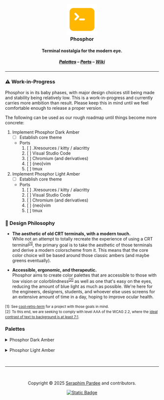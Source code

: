 <h3 align="center">
    <img src="https://raw.githubusercontent.com/phosphortheme/assets/refs/heads/main/icons/icon-bright.svg" width="100" alt="icon"/>
    <br>
    Phosphor
</h3>

<h4 align="center">
    Terminal nostalgia for the modern eye.
</h4>

<h5 align="center">
    <s><a href="https://phosphor.srp.life/palettes">Palettes</a></s>
    &ndash;
    <s><a href="https://phosphor.srp.life/ports">Ports</a></s>
    &ndash;
    <a href="https://github.com/phosphortheme/phosphor/wiki">Wiki</a>
</h5>

<hr>

### ⚠️ Work-in-Progress

Phosphor is in its baby phases, with major design choices still being made and stability being relatively low. This is a work-in-progress and currently carries more ambition than result. Please keep this in mind until we feel comfortable enough to release a proper version.

The following can be used as our rough roadmap until things become more concrete:

1. Implement Phosphor Dark Amber
    - [ ] Establish core theme
    - Ports
        1. [ ] .Xresources / kitty / alacritty
        2. [ ] Visual Studio Code
        3. [ ] Chromium (and derivatives)
        3. [ ] {neo}vim
        4. [ ] tmux
2. Implement Phosphor Light Amber
    - [ ] Establish core theme
    - Ports
        1. [ ] .Xresources / kitty / alacritty
        2. [ ] Visual Studio Code
        3. [ ] Chromium (and derivatives)
        3. [ ] {neo}vim
        4. [ ] tmux

### 💭 Design Philosophy

- **The aesthetic of old CRT terminals, with a modern touch.**  
   While not an attempt to totally recreate the experience of using a CRT terminal<sup><a href="#design-goal-fn1">[1]</a></sup>, the primary goal is to take the aesthetic of those terminals and derive a modern colorscheme from it. This means that the core color choice will be based around those classic ambers (and maybe greens eventually).

- **Accessible, ergonomic, and therapeutic.**  
   Phosphor aims to create color palettes that are accessible to those with low vision or colorblindness<sup><a href="#design-goal-fn2">[2]</a></sup> as well as one that's easy on the eyes, reducing the amount of blue light as much as possible. We're here for the engineers, designers, students, and whoever else uses screens for an extensive amount of time in a day, hoping to improve ocular health.

<small><span id="design-goal-fn1">[1]</span>: See [cool-retro-term](https://github.com/Swordfish90/cool-retro-term) for a project with those goals in mind.
<br>
<span id="design-goal-fn2">[2]</span>: To this end, we are seeking to comply with level AAA of the WCAG 2.2, where the [ideal contrast of text to background is at least 7:1](https://www.w3.org/TR/WCAG22/#contrast-enhanced).</small>

### Palettes

<details>
    <summary>Phosphor Dark Amber</summary>
    <table>
        <tr>
            <th></th>
            <th>Label</th>
            <th>Hex</th>
            <th>RGB</th>
            <th>HSL</th>
        </tr>
        <tr>
            <td><span style="height: 23px;width: 23px;background-color: #452f00;border-radius: 50%;display: inline-block;"></span>
            <td>bg</td>
            <td><code>#452f00</code></td>
            <td><code>rgb(69, 47, 0)</code></td>
            <td><code>hsl(40.87, 100%, 13.53%)</code></td>
        </tr>
        <tr>
            <td><span style="height: 23px;width: 23px;background-color: #ffb700;border-radius: 50%;display: inline-block;"></span>
            <td>fg</td>
            <td><code>#ffb700</code></td>
            <td><code>rgb(255, 183, 0)</code></td>
            <td><code>hsl(43.06, 100%, 50%)</code></td>
        </tr>
    </table>
</details>
&nbsp;
<details>
    <summary>Phosphor Light Amber</summary>
    <table>
        <tr>
            <th></th>
            <th>Labels</th>
            <th>Hex</th>
            <th>RGB</th>
            <th>HSL</th>
        </tr>
    </table>
</details>

&nbsp;
<hr>
&nbsp;

<p align="center">Copyright &copy; 2025 <a href="https://srp.life" target="_blank">Seraphim Pardee</a> and contributors.</p>

<p align="center">
    <a href="https://github.com/phosphortheme/phosphor/blob/main/LICENSE"><img alt="Static Badge" src="https://img.shields.io/badge/License-CC_BY_4.0-452f00?style=flat-square&logo=data%3Aimage%2Fsvg%2Bxml%3Bbase64%2CPHN2ZyB4bWxucz0iaHR0cDovL3d3dy53My5vcmcvMjAwMC9zdmciIHdpZHRoPSIxMDAwIiBoZWlnaHQ9IjEwMDAiIHZpZXdCb3g9IjAgMCAyNCAyNCIgZmlsbD0iI2ZmYjcwMCIgY2xhc3M9InNpemUtNiI%2BCiAgPHBhdGggZmlsbC1ydWxlPSJldmVub2RkIiBkPSJNMi4yNSA2YTMgMyAwIDAgMSAzLTNoMTMuNWEzIDMgMCAwIDEgMyAzdjEyYTMgMyAwIDAgMS0zIDNINS4yNWEzIDMgMCAwIDEtMy0zVjZabTMuOTcuOTdhLjc1Ljc1IDAgMCAxIDEuMDYgMGwyLjI1IDIuMjVhLjc1Ljc1IDAgMCAxIDAgMS4wNmwtMi4yNSAyLjI1YS43NS43NSAwIDAgMS0xLjA2LTEuMDZsMS43Mi0xLjcyLTEuNzItMS43MmEuNzUuNzUgMCAwIDEgMC0xLjA2Wm00LjI4IDQuMjhhLjc1Ljc1IDAgMCAwIDAgMS41aDNhLjc1Ljc1IDAgMCAwIDAtMS41aC0zWiIgY2xpcC1ydWxlPSJldmVub2RkIiAvPgo8L3N2Zz4K&logoColor=%23ffb700&logoSize=auto&labelColor=%23452f00&color=%23ffb700"></a>
</p>